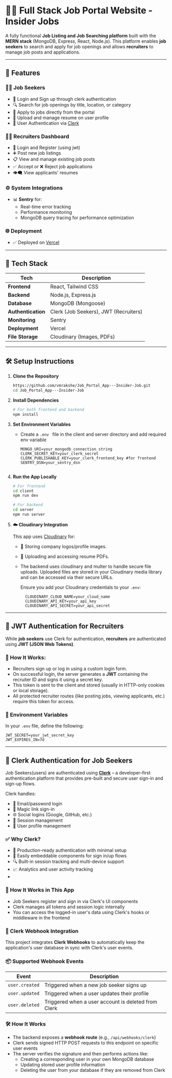 # 🧑‍💼 Full Stack Job Portal Website - Insider Jobs

A fully functional **Job Listing and Job Searching platform** built with the **MERN stack** (MongoDB, Express, React, Node.js). This platform enables **job seekers** to search and apply for job openings and allows **recruiters** to manage job posts and applications.

---

## 🚀 Features

### 👨‍💻 Job Seekers
- 📃 Login and Sign up through clerk authentication
- 🔍 Search for job openings by title, location, or category
- 📝 Apply to jobs directly from the portal
- 📂 Upload and manage resume on user profile
- 🔐 User Authentication via [Clerk](https://clerk.dev)

### 🧑‍💼 Recruiters Dashboard
- 🪪 Login and Register (using jwt)
- ➕ Post new job listings
- 📋 View and manage existing job posts
- ✅ Accept or ❌ Reject job applications
- 👁️‍🗨️ View applicants' resumes

### ⚙️ System Integrations
- 📊 **Sentry** for:
  - Real-time error tracking
  - Performance monitoring
  - MongoDB query tracing for performance optimization

### 🌐 Deployment
- ✅ Deployed on [Vercel](https://vercel.com)

---

## 🧰 Tech Stack

| Tech | Description |
|------|-------------|
| **Frontend** | React, Tailwind CSS |
| **Backend** | Node.js, Express.js |
| **Database** | MongoDB (Mongoose) |
| **Authentication** | Clerk (Job Seekers), JWT (Recruiters) |
| **Monitoring** | Sentry |
| **Deployment** | Vercel |
| **File Storage** | Cloudinary (Images, PDFs) |


---

## 🛠️ Setup Instructions

1. **Clone the Repository**
   ```bash
   https://github.com/vmrakshe/Job_Portal_App---Insider-Job.git
   cd Job_Portal_App---Insider-Job
   
2. **Install Dependencies**
   ```bash
   # For both frontend and backend
   npm install
   
3. **Set Environment Variables**
    - Create a ```.env ``` file in the client and server directory and add required env variable
      
      ```env
      MONGO_URI=your_mongodb_connection_string
      CLERK_SECRET_KEY=your_clerk_secret
      CLERK_PUBLISHABLE_KEY=your_clerk_frontend_key #for frontend
      SENTRY_DSN=your_sentry_dsn


4. **Run the App Locally**
   ```bash
   # For frontend 
   cd client
   npm run dev

   # For backend 
   cd server
   npm run server
   
5. **☁️ Cloudinary Integration**
   
   This app uses [Cloudinary](https://cloudinary.com/) for:

   - 📸 Storing company logos/profile images.
   - 📄 Uploading and accessing resume PDFs.
   - The backend uses cloudinary and multer to handle secure file uploads. Uploaded files are stored in your Cloudinary media library and can be accessed via their        secure URLs.
  
     Ensure you add your Cloudinary credentials to your `.env`:
      ```
        CLOUDINARY_CLOUD_NAME=your_cloud_name
        CLOUDINARY_API_KEY=your_api_key
        CLOUDINARY_API_SECRET=your_api_secret
      ```
  ---
  
  ## 🔐 JWT Authentication for Recruiters

  While **job seekers** use Clerk for authentication, **recruiters** are authenticated using **JWT (JSON Web Tokens)**.

  ### 🔧 How It Works:
  
  - Recruiters sign up or log in using a custom login form.
  - On successful login, the server generates a **JWT** containing the recruiter ID and signs it using a secret key.
  - This token is sent to the client and stored (usually in HTTP-only cookies or local storage).
  - All protected recruiter routes (like posting jobs, viewing applicants, etc.) require this token for access.

  ### 🔐 Environment Variables

  In your `.env` file, define the following:

  ```
  JWT_SECRET=your_jwt_secret_key
  JWT_EXPIRES_IN=7d
  ```
---

## 🔐 Clerk Authentication for Job Seekers

Job Seekers(users) are authenticated using **[Clerk](https://clerk.dev)** – a developer-first authentication platform that provides pre-built and secure user sign-in and sign-up flows.

Clerk handles:

- 📧 Email/password login
- 🔗 Magic link sign-in
- 🌐 Social logins (Google, GitHub, etc.)
- 🔄 Session management
- 👤 User profile management

### ✅ Why Clerk?

- 🔐 Production-ready authentication with minimal setup
- 🧩 Easily embeddable components for sign in/up flows
- 🔍 Built-in session tracking and multi-device support
- 📈 Analytics and user activity tracking
- 
### 🔧 How It Works in This App

- Job Seekers register and sign in via Clerk's UI components
- Clerk manages all tokens and session logic internally
- You can access the logged-in user's data using Clerk's hooks or middleware in the frontend

### 🔁 Clerk Webhook Integration

This project integrates **Clerk Webhooks** to automatically keep the application's user database in sync with Clerk's user events.

### 📦 Supported Webhook Events

| Event            | Description                                        |
|------------------|----------------------------------------------------|
| `user.created`   | Triggered when a new job seeker signs up          |
| `user.updated`   | Triggered when a user updates their profile       |
| `user.deleted`   | Triggered when a user account is deleted from Clerk |

### 🛠️ How It Works

- The backend exposes a **webhook route** (e.g., `/api/webhooks/clerk`)
- Clerk sends signed HTTP POST requests to this endpoint on specific user events
- The server verifies the signature and then performs actions like:
  - Creating a corresponding user in your own MongoDB database
  - Updating stored user profile information
  - Deleting the user from your database if they are removed from Clerk
   


